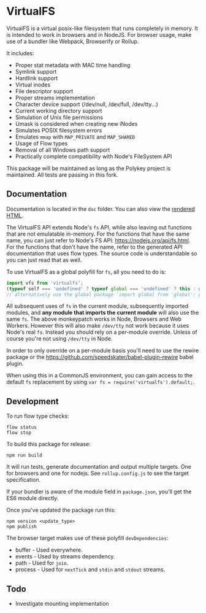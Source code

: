 # VirtualFS

VirtualFS is a virtual posix-like filesystem that runs completely in memory. It is intended to work in browsers and in NodeJS. For browser usage, make use of a bundler like Webpack, Browserify or Rollup.

It includes:

* Proper stat metadata with MAC time handling
* Symlink support
* Hardlink support
* Virtual inodes
* File descriptor support
* Proper streams implementation
* Character device support (/dev/null, /dev/full, /dev/tty...)
* Current working directory support
* Simulation of Unix file permissions
* Umask is considered when creating new iNodes
* Simulates POSIX filesystem errors
* Emulates `mmap` with `MAP_PRIVATE` and `MAP_SHARED`
* Usage of Flow types
* Removal of all Windows path support
* Practically complete compatibility with Node's FileSystem API

This package will be maintained as long as the Polykey project is maintained. All tests are passing in this fork.

Documentation
--------------

Documentation is located in the `doc` folder. You can also view the [rendered HTML](https://cdn.rawgit.com/MatrixAI/js-virtualfs/d3e4d71/doc/index.html).

The VirtualFS API extends Node's `fs` API, while also leaving out functions that are not emulatable in-memory. For the functions that have the same name, you can just refer to Node's FS API: https://nodejs.org/api/fs.html. For the functions that don't have the name, refer to the generated API documentation that uses flow types. The source code is understandable so you can just read that as well.

To use VirtualFS as a global polyfill for `fs`, all you need to do is:

```js
import vfs from 'virtualfs';
(typeof self === 'undefined' ? typeof global === 'undefined' ? this : global : self).fs = vfs;
// alternatively use the global package `import global from 'global'; global.fs = vfs;`
```

All subsequent uses of `fs` in the current module, subsequently imported modules, and __any module that imports the current module__ will also use the same `fs`. The above monkeypatch works in Node, Browsers and Web Workers. However this will also make `/dev/tty` not work because it uses Node's real `fs`. Instead you should rely on a per-module override. Unless of course you're not using `/dev/tty` in Node.

In order to only override on a per-module basis you'll need to use the rewire package or the https://github.com/speedskater/babel-plugin-rewire babel plugin.

When using this in a CommonJS environment, you can gain access to the default `fs` replacement by using `var fs = require('virtualfs').default;`.

Development
-------------

To run flow type checks:

```
flow status
flow stop
```

To build this package for release:

```
npm run build
```

It will run tests, generate documentation and output multiple targets. One for browsers and one for nodejs. See `rollup.config.js` to see the target specification.

If your bundler is aware of the module field in `package.json`, you'll get the ES6 module directly.

Once you've updated the package run this:

```
npm version <update_type>
npm publish
```

The browser target makes use of these polyfill `devDependencies`:

* buffer - Used everywhere.
* events - Used by streams dependency.
* path - Used for `join`.
* process - Used for `nextTick` and `stdin` and `stdout` streams.

Todo
-----

* Investigate mounting implementation
